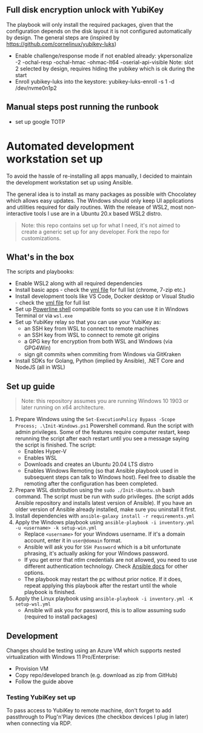 ## Full disk encryption unlock with YubiKey
The playbook will only install the required packages, given that the configuration depends on the disk layout it is not configured automatically by design. The general steps are (inspired by https://github.com/cornelinux/yubikey-luks) 
- Enable challenge/response mode if not enabled already: ykpersonalize -2 -ochal-resp -ochal-hmac -ohmac-lt64 -oserial-api-visible
    Note: slot 2 selected by design, requires hlding the yubikey which is ok during the start
- Enroll yubikey-luks into the keystore: yubikey-luks-enroll -s 1 -d /dev/nvme0n1p2



## Manual steps post running the runbook
- set up google TOTP













# Automated development workstation set up

To avoid the hassle of re-installing all apps manually, I decided to maintain the development workstation set up using Ansible.

The general idea is to install as many packages as possible with Chocolatey which allows easy updates. The Windows should only keep UI applications and utilities required for daily routines. With the release of WSL2, most non-interactive tools I use are in a Ubuntu 20.x based WSL2 distro.

> Note: this repo contains set up for what I need, it's not aimed to create a generic set up for any developer. Fork the repo for customizations.

## What's in the box

The scripts and playbooks:

- Enable WSL2 along with all required dependencies
- Install basic apps - check the [yml file](./windows/util-packages.yml) for full list (chrome, 7-zip etc.)
- Install development tools like VS Code, Docker desktop or Visual Studio - check the [yml file](./windows/dev-packages.yml) for full list
- Set up [Powerline shell](https://github.com/b-ryan/powerline-shell) compatible fonts so you can use it in Windows Terminal or via `wsl.exe`
- Set up YubiKey relay so that you can use your YubiKey as:
    - an SSH key from WSL to connect to remote machines
    - an SSH key from WSL to connect to remote git origins
    - a GPG key for encryption from both WSL and Windows (via GPG4Win)
    - sign git commits when commiting from Windows via GitKraken
- Install SDKs for Golang, Python (implied by Ansible), .NET Core and NodeJS (all in WSL)

## Set up guide
> Note: this repository assumes you are running Windows 10 1903 or later running on x64 architecture.

1. Prepare Windows using the `Set-ExecutionPolicy Bypass -Scope Process; .\Init-Windows.ps1` Powershell command. Run the script with admin privileges. Some of the features require computer restart, keep rerunning the script after each restart until you see a message saying the script is finished. The script:
    - Enables Hyper-V
    - Enables WSL
    - Downloads and creates an Ubuntu 20.04 LTS distro
    - Enables Windows Remoting (so that Ansible playbook used in subsequent steps can talk to Windows host). Feel free to disable the remoting after the configuration has been completed.
1. Prepare WSL distribution using the `sudo ./Init-Ubuntu.sh` bash command. The script must be run with sudo privileges. (the script adds Ansible repository and installs latest version of Ansible). If you have an older version of Ansible already installed, make sure you uninstall it first.
1. Install dependencies with `ansible-galaxy install -r requirements.yml`
1. Apply the Windows playbook using `ansible-playbook -i inventory.yml -u <username> -k setup-win.yml`
    - Replace `<username>` for your Windows username. If it's a domain account, enter it in `user@domain` format.
    - Ansible will ask you for `SSH Password` which is a bit unfortunate phrasing, it's actually asking for your Windows password.
    - If you get error that ntlm credentials are not allowed, you need to use different authentication technology. Check [Ansible docs](https://docs.ansible.com/ansible/latest/user_guide/windows_winrm.html) for other options.
    - The playbook may restart the pc without prior notice. If it does, repeat applying this playbook after the restart until the whole playbook is finished.
1. Apply the Linux playbook using `ansible-playbook -i inventory.yml -K setup-wsl.yml`
    - Ansible will ask you for password, this is to allow assuming sudo (required to install packages)

## Development

Changes should be testing using an Azure VM which supports nested virtualization with Windows 11 Pro/Enterprise:
- Provision VM
- Copy repo/developed branch (e.g. download as zip from GitHub)
- Follow the guide above

### Testing YubiKey set up
To pass access to YubiKey to remote machine, don't forget to add passthrough to Plug'n'Play devices (the checkbox devices I plug in later) when connecting via RDP.